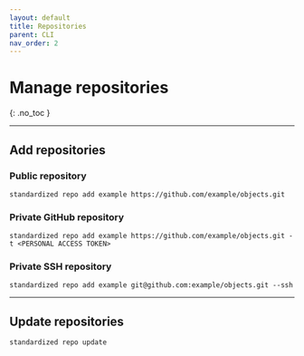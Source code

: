 ```yaml
---
layout: default
title: Repositories
parent: CLI
nav_order: 2
---
```


# Manage repositories
{: .no_toc }

---

## Add repositories

### Public repository

    standardized repo add example https://github.com/example/objects.git

### Private GitHub repository

    standardized repo add example https://github.com/example/objects.git -t <PERSONAL ACCESS TOKEN>

### Private SSH repository

    standardized repo add example git@github.com:example/objects.git --ssh

---

## Update repositories

    standardized repo update
